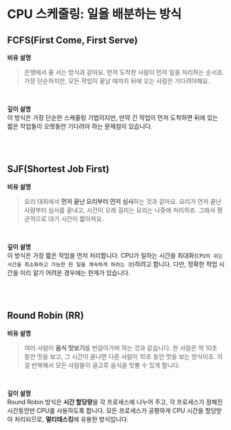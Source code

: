 # CPU 스케줄링: 일을 배분하는 방식

## FCFS(First Come, First Serve)

**비유 설명**

> 은행에서 줄 서는 방식과 같아요. 먼저 도착한 사람이 먼저 일을 처리하는 순서죠. 가장 단순하지만, 모든 작업이 끝날 때까지 뒤에 오는 사람은 기다려야해요.

<br>

**깊이 설명**  
이 방식은 가장 단순한 스케줄링 기법이지만, 만약 긴 작업이 먼저 도착하면 뒤에 있는 짧은 작업들이 오랫동안 기다려야 하는 문제점이 있습니다.

<br>
<br>

## SJF(Shortest Job First)

**비유 설명**

> 요리 대회에서 **먼저 끝난 요리부터 먼저 심사**하는 것과 같아요. 요리가 먼저 끝난 사람부터 심사를 끝내고, 시간이 오래 걸리는 요리는 나중에 처리하죠. 그래서 평균적으로 대기 시간이 짧아져요.

<br>

**깊이 설명**  
이 방식은 가장 짧은 작업을 먼저 처리합니다. CPU가 일하는 시간을 최대화(`CPU의 쉬는 시간을 최소화하고 가능한 한 일을 계속하게 하려는 것`)하려고 합니다. 다만, 정확한 작업 시간을 미리 알기 어려운 경우에는 한계가 있습니다.

<br>
<br>

## Round Robin (RR)

**비유 설명**

> 여러 사람이 **음식 맛보기**를 번갈아가며 하는 것과 같습니다. 한 사람은 딱 10초 동안 맛을 보고, 그 시간이 끝나면 다른 사람이 10초 동안 맛을 보는 방식이죠. 이걸 반복해서 모든 사람들이 골고루 음식을 맛볼 수 있게 합니다.

<br>

**깊이 설명**  
Round Robin 방식은 **시간 할당량**을 각 프로세스에 나누어 주고, 각 프로세스가 정해진 시간동안만 CPU를 사용하도록 합니다. 모든 프로세스가 공평하게 CPU 시간을 할당받아 처리되므로, **멀티태스킹**에 유용한 방식입니다.
